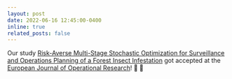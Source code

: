 ```yaml
---
layout: post
date: 2022-06-16 12:45:00-0400
inline: true
related_posts: false
---
```


Our study [Risk-Averse Multi-Stage Stochastic Optimization for Surveillance and Operations Planning of a Forest Insect Infestation](https://www.sciencedirect.com/science/article/abs/pii/S037722172100727X) got accepted at the [European Journal of Operational Research](https://www.sciencedirect.com/journal/european-journal-of-operational-research)! :tada: :tada: